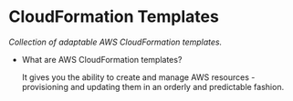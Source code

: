 # CloudFormation Templates
*Collection of adaptable AWS CloudFormation templates.*


* What are AWS CloudFormation templates?

  It gives you the ability to create and manage AWS resources -
  provisioning and updating them in an orderly and predictable fashion.
